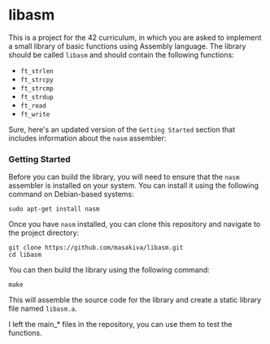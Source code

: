 # libasm

This is a project for the 42 curriculum, in which you are asked to implement a small library of basic functions using Assembly language. The library should be called `libasm` and should contain the following functions:

- `ft_strlen`
- `ft_strcpy`
- `ft_strcmp`
- `ft_strdup`
- `ft_read`
- `ft_write`

Sure, here's an updated version of the `Getting Started` section that includes information about the `nasm` assembler:

### Getting Started

Before you can build the library, you will need to ensure that the `nasm` assembler is installed on your system. You can install it using the following command on Debian-based systems:

```
sudo apt-get install nasm
```

Once you have `nasm` installed, you can clone this repository and navigate to the project directory:

```
git clone https://github.com/masakiva/libasm.git
cd libasm
```

You can then build the library using the following command:

```
make
```

This will assemble the source code for the library and create a static library file named `libasm.a`.

I left the main_* files in the repository, you can use them to test the functions.
